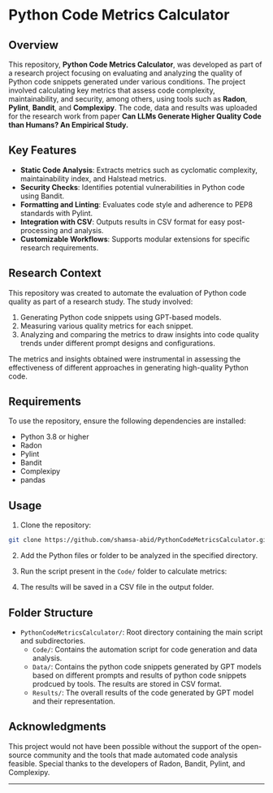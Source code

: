 # Python Code Metrics Calculator

## Overview

This repository, **Python Code Metrics Calculator**, was developed as part of a research project focusing on evaluating and analyzing the quality of Python code snippets generated under various conditions. The project involved calculating key metrics that assess code complexity, maintainability, and security, among others, using tools such as **Radon**, **Pylint**, **Bandit**, and **Complexipy**. The code, data and results was uploaded for the research work from paper **Can LLMs Generate Higher Quality Code than Humans? An Empirical Study.**

## Key Features

- **Static Code Analysis**: Extracts metrics such as cyclomatic complexity, maintainability index, and Halstead metrics.
- **Security Checks**: Identifies potential vulnerabilities in Python code using Bandit.
- **Formatting and Linting**: Evaluates code style and adherence to PEP8 standards with Pylint.
- **Integration with CSV**: Outputs results in CSV format for easy post-processing and analysis.
- **Customizable Workflows**: Supports modular extensions for specific research requirements.

## Research Context

This repository was created to automate the evaluation of Python code quality as part of a research study. The study involved:

1. Generating Python code snippets using GPT-based models.
2. Measuring various quality metrics for each snippet.
3. Analyzing and comparing the metrics to draw insights into code quality trends under different prompt designs and configurations.

The metrics and insights obtained were instrumental in assessing the effectiveness of different approaches in generating high-quality Python code.

## Requirements

To use the repository, ensure the following dependencies are installed:

- Python 3.8 or higher
- Radon
- Pylint
- Bandit
- Complexipy
- pandas

## Usage

1. Clone the repository:

```bash
git clone https://github.com/shamsa-abid/PythonCodeMetricsCalculator.git
```

2. Add the Python files or folder to be analyzed in the specified directory.

3. Run the script present in the `Code/` folder to calculate metrics:

4. The results will be saved in a CSV file in the output folder.

## Folder Structure

- `PythonCodeMetricsCalculator/`: Root directory containing the main script and subdirectories.
  - `Code/`: Contains the automation script for code generation and data analysis.
  - `Data/`: Contains the python code snippets generated by GPT models based on different prompts and results of python code snippets prodcued by tools. The results are stored in CSV format.
  - `Results/`: The overall results of the code generated by GPT model and their representation.

## Acknowledgments

This project would not have been possible without the support of the open-source community and the tools that made automated code analysis feasible. Special thanks to the developers of Radon, Bandit, Pylint, and Complexipy.

---




